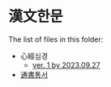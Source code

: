 # 漢文한문

The list of files in this folder:

* 心經심경
  * [ver. 1 by 2023.09.27](simgyoung_v1.md)
* [通書통서](tongseo.md)
